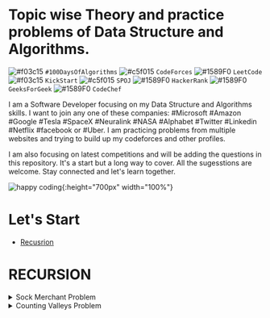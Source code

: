 # Topic wise Theory and practice problems of Data Structure and Algorithms.

![#f03c15](https://via.placeholder.com/15/f03c15/000000?text=+) `#100DaysOfAlgorithms` ![#c5f015](https://via.placeholder.com/15/c5f015/000000?text=+) `CodeForces` ![#1589F0](https://via.placeholder.com/15/1589F0/000000?text=+) `LeetCode` ![#f03c15](https://via.placeholder.com/15/f03c15/000000?text=+) `KickStart` ![#c5f015](https://via.placeholder.com/15/c5f015/000000?text=+) `SPOJ` ![#1589F0](https://via.placeholder.com/15/1589F0/000000?text=+) `HackerRank` ![#1589F0](https://via.placeholder.com/15/1589F0/000000?text=+) `GeeksForGeek` ![#1589F0](https://via.placeholder.com/15/1589F0/000000?text=+) `CodeChef`

I am a Software Developer focusing on my Data Structure and Algorithms skills. I want to join any one of these companies: #Microsoft #Amazon #Google #Tesla #SpaceX #Neuralink #NASA #Alphabet #Twitter #Linkedin #Netflix #facebook or #Uber. I am practicing problems from multiple websites and trying to build up my codeforces and other profiles.

I am also focusing on latest competitions and will be adding the questions in this repository. It's a start but a long way to cover. All the sugesstions are welcome. Stay connected and let's learn together.

![happy coding](https://github.com/kushalseth/DataStructure/blob/master/blob/elon2.jpg){:height="700px" width="100%"}

# Let's Start

- [Recusrion](#RECURSION)

# RECURSION

<details>
<summary>Sock Merchant Problem</summary>

```
Hackerrank Problem: https://www.hackerrank.com/challenges/sock-merchant
Hackerrank Title: Sock Merchant
Solution:
```

</details>

<details>
<summary>Counting Valleys Problem</summary>

```
Hackerrank Problem: https://www.hackerrank.com/challenges/counting-valleys/
Hackerrank Title: Counting Valleys
Solution:
```

</details>
